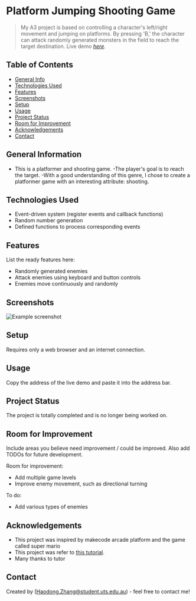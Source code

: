 # Platform Jumping Shooting Game
> My A3 project is based on controlling a character's left/right movement and jumping on platforms. By pressing 'B,' the character can attack randomly generated monsters in the field to reach the target destination.
> Live demo [_here_](https://arcade.makecode.com/S96477-83933-73640-69877). 

## Table of Contents
* [General Info](#general-information)
* [Technologies Used](#technologies-used)
* [Features](#features)
* [Screenshots](#screenshots)
* [Setup](#setup)
* [Usage](#usage)
* [Project Status](#project-status)
* [Room for Improvement](#room-for-improvement)
* [Acknowledgements](#acknowledgements)
* [Contact](#contact)
<!-- * [License](#license) -->


## General Information
- This is a platformer and shooting game.
-The player's goal is to reach the target.
-With a good understanding of this genre, I chose to create a platformer game with an interesting attribute: shooting.


## Technologies Used
- Event-driven system (register events and callback functions)
- Random number generation
- Defined functions to process corresponding events


## Features
List the ready features here:
- Randomly generated enemies
- Attack enemies using keyboard and button controls
- Enemies move continuously and randomly

## Screenshots
![Example screenshot](https://github.com/HaodongZHang-2/Makecode-Arcade-A3/blob/main/arcade-BEIBEI%E2%80%98RISK%20(1).png)



## Setup
Requires only a web browser and an internet connection.


## Usage
Copy the address of the live demo and paste it into the address bar.



## Project Status
The project is totally completed and is no longer being worked on.


## Room for Improvement
Include areas you believe need improvement / could be improved. Also add TODOs for future development.

Room for improvement:
- Add multiple game levels
- Improve enemy movement, such as directional turning

To do:
- Add various types of enemies


## Acknowledgements
- This project was inspired by makecode arcade platform and the game called super mario 
- This project was refer to [this tutorial](https://electronstudio.github.io/pygame-zero-book/chapters/shooter.html).
- Many thanks to tutor


## Contact
Created by [Haodong.Zhang@student.uts.edu.au) - feel free to contact me!

